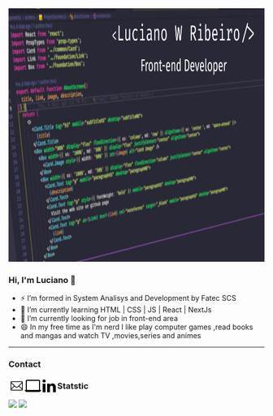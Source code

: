 <img src="./assets/capaGithub.png" height="500px"/>

<h3> Hi, I'm Luciano 👋</h3>

- ⚡ I’m formed in System Analisys and Development by Fatec SCS
- 💬 I’m currently learning HTML | CSS | JS | React | NextJs
- 🔭 I’m currently looking for job in front-end area
- 😄 In my free time as I'm nerd I like play computer games ,read books and mangas and watch TV ,movies,series and animes
--------------------------------
<h3> Contact </h3>
<a href="mailto:lucianowribeiro@gmail.com"><img align="left" src="./assets/1814108-32.png" witdh="32px"/> 
<a href="https://portifolio-lucianowribeiro.vercel.app/"><img align="left" witdh="32px" src="./assets/2205216-32.png"/></a>
<a href="https://www.linkedin.com/in/lucianowribeiro/"><img align="left" witdh="32px" src="./assets/367593-32.png"/></a>
<h3> Statstic</h3>
<img height="200px" src="https://github-readme-stats.vercel.app/api?username=lucianowribeiro&show_icons=true&theme=dracula"/>
<img height="200px" src="https://github-readme-stats.vercel.app/api/top-langs/?username=lucianowribeiro&theme=dracula&layout=compact"/>

 
